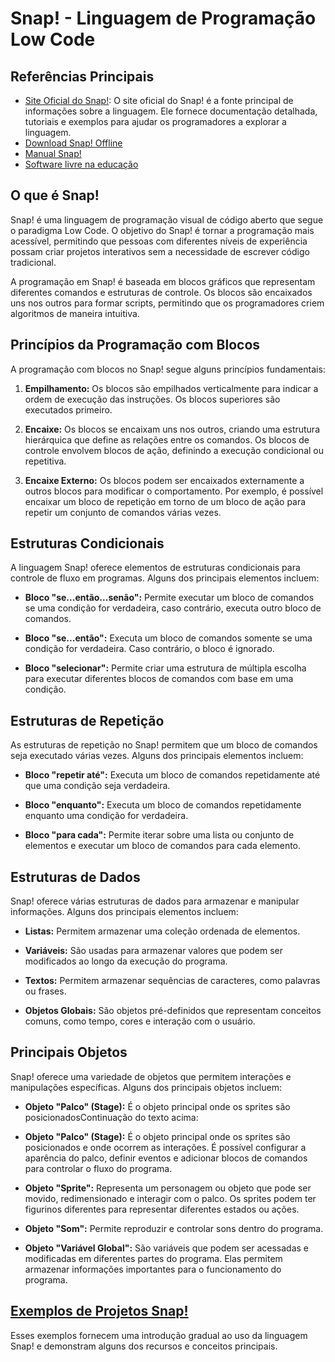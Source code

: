 # Snap! - Linguagem de Programação Low Code

## Referências Principais
- [Site Oficial do Snap!](https://snap.berkeley.edu/): O site oficial do Snap! é a fonte principal de informações sobre a linguagem. Ele fornece documentação detalhada, tutoriais e exemplos para ajudar os programadores a explorar a linguagem.
- [Download Snap! Offline](https://snap.berkeley.edu/offline)
- [Manual Snap!](https://snap.berkeley.edu/snap/help/SnapManual.pdf)
- [Software livre na educação](https://www.ufrgs.br/soft-livre-edu/software-educacional-livre-na-wikipedia/snap-linguagem-de-programacao/)

## O que é Snap!
Snap! é uma linguagem de programação visual de código aberto que segue o paradigma Low Code. O objetivo do Snap! é tornar a programação mais acessível, permitindo que pessoas com diferentes níveis de experiência possam criar projetos interativos sem a necessidade de escrever código tradicional.

A programação em Snap! é baseada em blocos gráficos que representam diferentes comandos e estruturas de controle. Os blocos são encaixados uns nos outros para formar scripts, permitindo que os programadores criem algoritmos de maneira intuitiva.

## Princípios da Programação com Blocos
A programação com blocos no Snap! segue alguns princípios fundamentais:

1. **Empilhamento:** Os blocos são empilhados verticalmente para indicar a ordem de execução das instruções. Os blocos superiores são executados primeiro.

2. **Encaixe:** Os blocos se encaixam uns nos outros, criando uma estrutura hierárquica que define as relações entre os comandos. Os blocos de controle envolvem blocos de ação, definindo a execução condicional ou repetitiva.

3. **Encaixe Externo:** Os blocos podem ser encaixados externamente a outros blocos para modificar o comportamento. Por exemplo, é possível encaixar um bloco de repetição em torno de um bloco de ação para repetir um conjunto de comandos várias vezes.

## Estruturas Condicionais
A linguagem Snap! oferece elementos de estruturas condicionais para controle de fluxo em programas. Alguns dos principais elementos incluem:

- **Bloco "se...então...senão":** Permite executar um bloco de comandos se uma condição for verdadeira, caso contrário, executa outro bloco de comandos.

- **Bloco "se...então":** Executa um bloco de comandos somente se uma condição for verdadeira. Caso contrário, o bloco é ignorado.

- **Bloco "selecionar":** Permite criar uma estrutura de múltipla escolha para executar diferentes blocos de comandos com base em uma condição.

## Estruturas de Repetição
As estruturas de repetição no Snap! permitem que um bloco de comandos seja executado várias vezes. Alguns dos principais elementos incluem:

- **Bloco "repetir até":** Executa um bloco de comandos repetidamente até que uma condição seja verdadeira.

- **Bloco "enquanto":** Executa um bloco de comandos repetidamente enquanto uma condição for verdadeira.

- **Bloco "para cada":** Permite iterar sobre uma lista ou conjunto de elementos e executar um bloco de comandos para cada elemento.

## Estruturas de Dados
Snap! oferece várias estruturas de dados para armazenar e manipular informações. Alguns dos principais elementos incluem:

- **Listas:** Permitem armazenar uma coleção ordenada de elementos.

- **Variáveis:** São usadas para armazenar valores que podem ser modificados ao longo da execução do programa.

- **Textos:** Permitem armazenar sequências de caracteres, como palavras ou frases.

- **Objetos Globais:** São objetos pré-definidos que representam conceitos comuns, como tempo, cores e interação com o usuário.

## Principais Objetos
Snap! oferece uma variedade de objetos que permitem interações e manipulações específicas. Alguns dos principais objetos incluem:

- **Objeto "Palco" (Stage):** É o objeto principal onde os sprites são posicionadosContinuação do texto acima:

- **Objeto "Palco" (Stage):** É o objeto principal onde os sprites são posicionados e onde ocorrem as interações. É possível configurar a aparência do palco, definir eventos e adicionar blocos de comandos para controlar o fluxo do programa.

- **Objeto "Sprite":** Representa um personagem ou objeto que pode ser movido, redimensionado e interagir com o palco. Os sprites podem ter figurinos diferentes para representar diferentes estados ou ações.

- **Objeto "Som":** Permite reproduzir e controlar sons dentro do programa.

- **Objeto "Variável Global":** São variáveis que podem ser acessadas e modificadas em diferentes partes do programa. Elas permitem armazenar informações importantes para o funcionamento do programa.

## [Exemplos de Projetos Snap!](https://snap.berkeley.edu/explore)
Esses exemplos fornecem uma introdução gradual ao uso da linguagem Snap! e demonstram alguns dos recursos e conceitos principais.

